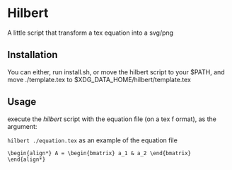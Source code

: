 # Hilbert

A little script that transform a tex equation into a svg/png

## Installation

You can either, run install.sh, or move the hilbert script to your $PATH,
and move ./template.tex to $XDG_DATA_HOME/hilbert/template.tex

## Usage

execute the _hilbert_ script with the equation file (on a tex f
ormat), as the argument:

``
hilbert ./equation.tex
``
as an example of the equation file

``
\begin{align*}
A = \begin{bmatrix}
  a_1 & a_2
\end{bmatrix}
\end{align*}
``
